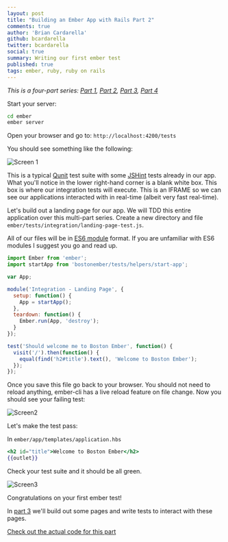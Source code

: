```yaml
---
layout: post
title: "Building an Ember App with Rails Part 2"
comments: true
author: 'Brian Cardarella'
github: bcardarella
twitter: bcardarella
social: true
summary: Writing our first ember test
published: true
tags: ember, ruby, ruby on rails
---
```


*This is a four-part series:
[Part 1](http://reefpoints.dockyard.com/2014/05/07/building-an-ember-app-with-rails-part-1.html),
[Part 2](http://reefpoints.dockyard.com/2014/05/08/building-an-ember-app-with-rails-part-2.html),
[Part 3](http://reefpoints.dockyard.com/2014/05/09/building-an-ember-app-with-rails-part-3.html),
[Part 4](http://reefpoints.dockyard.com/2014/05/31/building-an-ember-app-with-rails-part-4.html)*

Start your server:

```bash
cd ember
ember server
```

Open your browser and go to: `http://localhost:4200/tests`

You should see something like the following:

![Screen 1](http://i.imgur.com/bufKV2c.png)

This is a typical [Qunit](http://qunitjs.com/) test suite with some
[JSHint](http://www.jshint.com/) tests already in our app. What you'll notice in the lower
right-hand corner is a blank white box. This box is where our
integration tests will execute. This is an IFRAME so we can see our
applications interacted with in real-time (albeit very fast real-time).

Let's build out a landing page for our app. We will TDD this entire
application over this multi-part series. Create a new directory and file
`ember/tests/integration/landing-page-test.js`.

All of our files will be in
[ES6 module](http://wiki.ecmascript.org/doku.php?id=harmony:modules)
format. If you are unfamiliar with ES6 modules I suggest you go and read
up.

```js
import Ember from 'ember';
import startApp from 'bostonember/tests/helpers/start-app';

var App;

module('Integration - Landing Page', {
  setup: function() {
    App = startApp();
  },
  teardown: function() {
    Ember.run(App, 'destroy');
  }
});

test('Should welcome me to Boston Ember', function() {
  visit('/').then(function() {
    equal(find('h2#title').text(), 'Welcome to Boston Ember');
  });
});
```

Once you save this file go back to your browser. You should not need to reload anything, ember-cli has a live reload feature on file
change. Now you should see your failing test:

![Screen2](http://i.imgur.com/l7y146I.png)

Let's make the test pass:

In `ember/app/templates/application.hbs`

```hbs
<h2 id="title">Welcome to Boston Ember</h2>
{{outlet}}
```

Check your test suite and it should be all green.

![Screen3](http://i.imgur.com/242RLGf.png)

Congratulations on your first ember test!

In [part 3](http://reefpoints.dockyard.com/2014/05/09/building-an-ember-app-with-rails-part-3.html) we'll build out some pages and write tests to interact with
these pages.

[Check out the actual code for this
part](https://github.com/bostonember/website/commit/b17a67b9368acec29c88f4aaa83eceb82a9f143d)
